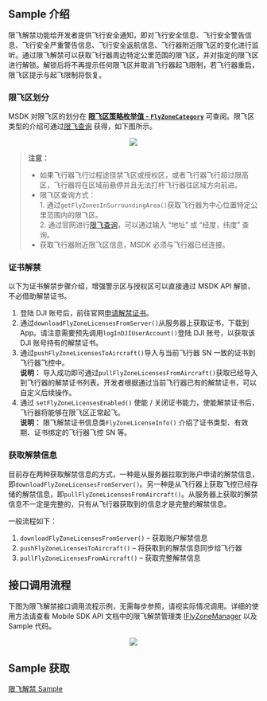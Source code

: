 ## Sample 介绍

限飞解禁功能给开发者提供飞行安全通知，即对飞行安全信息、飞行安全警告信息、飞行安全严重警告信息、飞行安全返航信息、飞行器附近限飞区的变化进行监听。通过限飞解禁可以获取飞行器周边特定公里范围的限飞区，并对指定的限飞区进行解锁。解锁后将不再提示任何限飞区并取消飞行器起飞限制，若飞行器重启，限飞区提示与起飞限制将恢复。


### 限飞区划分

MSDK 对限飞区的划分在 **[限飞区策略枚举值 - `FlyZoneCategory`]()** 可查阅。限飞区类型的介绍可通过[限飞查询](https://fly-safe.dji.com/nfz/nfz-query) 获得，如下图所示。

<div style="display: flex; justify-content: center;">
  <img src="https://terra-1-g.djicdn.com/71a7d383e71a4fb8887a310eb746b47f/msdk/Documentation/v5.3/flyzones_category.png">
</div>

> **注意：**
>
> * 如果飞行器飞行过程途径禁飞区或授权区，或者飞行器飞行超过限高区，飞行器将在区域前悬停并且无法打杆飞行器往区域方向前进。
> * 限飞区查询方式：<br/>
    1. 通过`getFlyZonesInSurroundingArea()`获取飞行器为中心位置特定公里范围内的限飞区。<br/>
    2. 通过官网进行[限飞查询](https://fly-safe.dji.com/nfz/nfz-query)，可以通过输入 “地址” 或 “经度，纬度” 查询。
> * 获取飞行器附近限飞区信息，MSDK 必须与飞行器已经连接。


### 证书解禁

以下为证书解禁步骤介绍，增强警示区与授权区可以直接通过 MSDK API 解锁，不必借助解禁证书。

1. 登陆 DJI 账号后，前往官网[申请解禁证书](https://fly-safe.dji.com/unlock/unlock-request/list)。
2. 通过`downloadFlyZoneLicensesFromServer()`从服务器上获取证书，下载到 App。请注意需要预先调用`logInDJIUserAccount()`登陆 DJI 账号，以获取该 DJI 账号持有的解禁证书。
3. 通过`pushFlyZoneLicensesToAircraft()`导入与当前飞行器 SN 一致的证书到飞行器飞控中。<br/>
  **说明：** 导入成功即可通过`pullFlyZoneLicensesFromAircraft()`获取已经导入到飞行器的解禁证书列表。开发者根据通过当前飞行器已有的解禁证书，可以自定义后续操作。
4. 通过 `setFlyZoneLicensesEnabled()` 使能 / 关闭证书能力，使能解禁证书后，飞行器将能够在限飞区正常起飞。<br/>
  **说明：** 限飞解禁证书信息类`FlyZoneLicenseInfo()` 介绍了证书类型、有效期、证书绑定的飞行器飞控 SN 等。

### 获取解禁信息

目前存在两种获取解禁信息的方式，一种是从服务器拉取到账户申请的解禁信息，即`downloadFlyZoneLicensesFromServer()`。另一种是从飞行器上获取飞控已经存储的解禁信息，即`pullFlyZoneLicensesFromAircraft()`。从服务器上获取的解禁信息不一定是完整的，只有从飞行器获取到的信息才是完整的解禁信息。

一般流程如下：
1. `downloadFlyZoneLicensesFromServer()` – 获取账户解禁信息
2. `pushFlyZoneLicensesToAircraft()` – 将获取到的解禁信息同步给飞行器
3. `pullFlyZoneLicensesFromAircraft()` – 获取完整解禁信息

## 接口调用流程

下图为限飞解禁接口调用流程示例，无需每步参照，请视实际情况调用。详细的使用方法请查看 Mobile SDK API 文档中的限飞解禁管理类 [IFlyZoneManager](https://developer.dji.com/cn/api-reference-v5/android-api/Components/IFlyZoneManager/IFlyZoneManager.html) 以及 Sample 代码。


<div style="display: flex; justify-content: center;">
<img src="https://terra-1-g.djicdn.com/71a7d383e71a4fb8887a310eb746b47f/msdk/Documentation/v5.3/flyzone-api(1).png" style="width:auto"/></div>

## Sample 获取

[限飞解禁 Sample](https://github.com/dji-sdk/Mobile-SDK-Android-V5/blob/dev-sdk-alpha/SampleCode-V5/android-sdk-v5-sample/module-aircraft/src/main/java/dji/sampleV5/moduleaircraft/models/FlySafeVM.kt)
